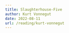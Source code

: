 ```yaml
---
title: Slaughterhouse-Five
author: Kurt Vonnegut
date: 2022-08-11
url: /reading/kurt-vonnegut
---
```

